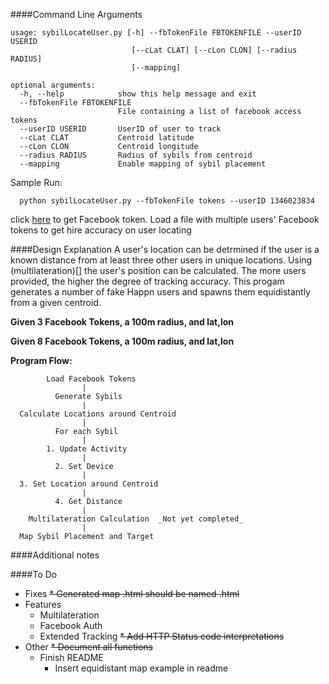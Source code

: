 ####Command Line Arguments
```
usage: sybilLocateUser.py [-h] --fbTokenFile FBTOKENFILE --userID USERID
                           [--cLat CLAT] [--cLon CLON] [--radius RADIUS]
                           [--mapping]

optional arguments:
  -h, --help            show this help message and exit
  --fbTokenFile FBTOKENFILE
                        File containing a list of facebook access tokens
  --userID USERID       UserID of user to track
  --cLat CLAT           Centroid latitude
  --cLon CLON           Centroid longitude
  --radius RADIUS       Radius of sybils from centroid
  --mapping             Enable mapping of sybil placement
```

Sample Run:
```
  python sybilLocateUser.py --fbTokenFile tokens --userID 1346023834
```

click [here](https://www.facebook.com/dialog/oauth?client_id=464891386855067&redirect_uri=https://www.facebook.com/connect/login_success.html&scope=basic_info,email,public_profile,user_about_me,user_activities,user_birthday,user_education_history,user_friends,user_interests,user_likes,user_location,user_photos,user_relationship_details&response_type=token) to get Facebook token. Load a file with multiple users' Facebook tokens to get hire accuracy on user locating

####Design Explanation
A user's location can be detrmined if the user is a known distance from at least three other users in unique locations. Using (multilateration)[] the user's position can be calculated. The more users provided, the higher the degree of tracking accuracy. This progam generates a number of fake Happn users and spawns them equidistantly from a given centroid.

__Given 3 Facebook Tokens, a 100m radius, and lat,lon__

__Given 8 Facebook Tokens, a 100m radius, and lat,lon__

__Program Flow:__
```
        Load Facebook Tokens
                |
          Generate Sybils
                |
  Calculate Locations around Centroid
                |
          For each Sybil
                |
        1. Update Activity
                |
          2. Set Device
                |
  3. Set Location around Centroid
                |
          4. Get Distance
                |
    Multilateration Calculation  _Not yet completed_
                |
  Map Sybil Placement and Target

```
####Additional notes

####To Do

* Fixes
    ~~* Generated map .html should be named <uid>.html~~
* Features
    * Multilateration
    * Facebook Auth
    * Extended Tracking
  ~~* Add HTTP Status code interpretations~~
* Other
    ~~* Document all functions~~
    * Finish README
      - Insert equidistant map example in readme
